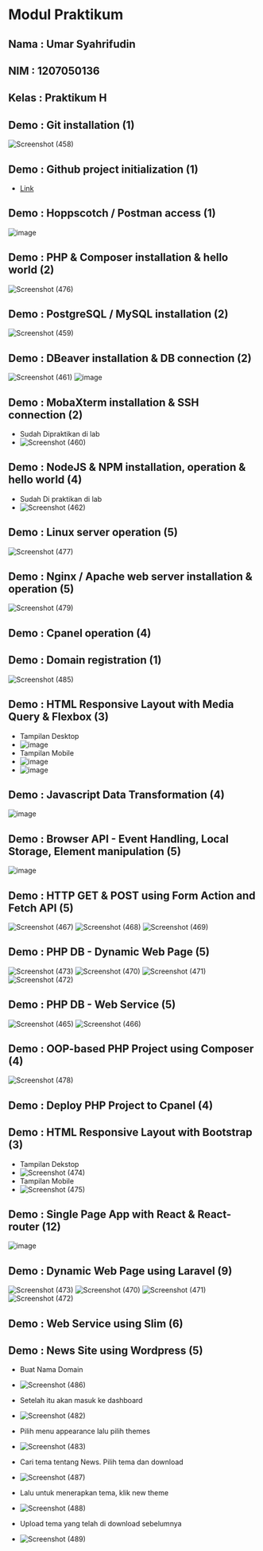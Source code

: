 # Modul Praktikum

## Nama : Umar Syahrifudin
## NIM  : 1207050136
## Kelas : Praktikum H

## Demo : Git installation (1)
![Screenshot (458)](https://user-images.githubusercontent.com/106642549/209358421-d1036341-1925-4abf-a313-ca43d4f805d6.png)

## Demo : Github project initialization	(1)
- [Link](https://github.com/UmarSyahrifudin/2223-IF215007_8-pengembangan-aplikasi-web)

## Demo : Hoppscotch / Postman access	(1)
![image](https://user-images.githubusercontent.com/106642549/209359490-a6fc043c-d980-472a-948a-6583454b8e7a.png)


## Demo : PHP & Composer installation & hello world	(2)
![Screenshot (476)](https://user-images.githubusercontent.com/106642549/209457304-54a166bf-12a8-460e-90ac-d1a2cb049eee.png)


## Demo : PostgreSQL / MySQL installation	(2)
![Screenshot (459)](https://user-images.githubusercontent.com/106642549/209358466-cd85097a-6cf8-4099-bec4-99786cf074c8.png)


## Demo : DBeaver installation & DB connection	(2)
![Screenshot (461)](https://user-images.githubusercontent.com/106642549/209358579-d7ef3764-3bad-47e4-af3e-9414ca87b66d.png)
![image](https://user-images.githubusercontent.com/106642549/209358877-a724cf91-57db-477d-b550-98d624da4e28.png)


## Demo : MobaXterm installation & SSH connection	(2)
- Sudah Dipraktikan di lab
- ![Screenshot (460)](https://user-images.githubusercontent.com/106642549/209358497-0ed636bb-161d-48eb-9c60-314571bb5878.png)


## Demo : NodeJS & NPM installation, operation & hello world	(4)
- Sudah Di praktikan di lab
- ![Screenshot (462)](https://user-images.githubusercontent.com/106642549/209358658-7a4141ba-f6de-442a-9f6f-113cbb5c2871.png)


## Demo : Linux server operation	(5)
![Screenshot (477)](https://user-images.githubusercontent.com/106642549/209457926-4528fe31-ff3a-45c8-a583-4f3321e88e9f.png)

## Demo : Nginx / Apache web server installation & operation	(5)
![Screenshot (479)](https://user-images.githubusercontent.com/106642549/209751498-c9fdd503-3648-4525-b846-f234ef98dbf1.png)


## Demo : Cpanel operation	(4)
## Demo : Domain registration	(1)
![Screenshot (485)](https://user-images.githubusercontent.com/106642549/209971125-7289b82e-8b97-41db-80ee-c73c5a2b3056.png)


## Demo : HTML Responsive Layout with Media Query & Flexbox	(3)
- Tampilan Desktop
- ![image](https://user-images.githubusercontent.com/106642549/209116336-d6869182-b934-407e-841c-0199ea279195.png)
- Tampilan Mobile
- ![image](https://user-images.githubusercontent.com/106642549/209116571-7f14257d-5873-41e9-adeb-05d9e51b68ec.png)
- ![image](https://user-images.githubusercontent.com/106642549/209116660-d84bbd81-6e6a-4ebb-8922-1cab750f8e0a.png)

## Demo : Javascript Data Transformation	(4)
![image](https://user-images.githubusercontent.com/106642549/209361346-fb3bfbbb-4710-4f20-8405-51d28323867c.png)

## Demo : Browser API - Event Handling, Local Storage, Element manipulation	(5)
![image](https://user-images.githubusercontent.com/106642549/209361426-ded27b22-3d7e-45ef-8445-07a4163f8418.png)

## Demo : HTTP GET & POST using Form Action and Fetch API	(5)
![Screenshot (467)](https://user-images.githubusercontent.com/106642549/209363854-caea1fd4-d422-4ade-b633-ce5b78dfacec.png)
![Screenshot (468)](https://user-images.githubusercontent.com/106642549/209363863-48a50353-515a-4836-8f00-8935cd7bfb8c.png)
![Screenshot (469)](https://user-images.githubusercontent.com/106642549/209363864-a2ca5355-c944-4500-b41e-c83abaf8950d.png)


## Demo : PHP DB - Dynamic Web Page	(5)
![Screenshot (473)](https://user-images.githubusercontent.com/106642549/209414447-c18f06b8-b05f-4a8e-ab54-18ecba695150.png)
![Screenshot (470)](https://user-images.githubusercontent.com/106642549/209414455-8fcc53d2-e534-484c-8e22-153ab11f9893.png)
![Screenshot (471)](https://user-images.githubusercontent.com/106642549/209414457-b50750cd-d6e5-4c9e-98b1-85318478c6c9.png)
![Screenshot (472)](https://user-images.githubusercontent.com/106642549/209414463-e61bddb1-ff28-464f-a5aa-7acb6901e0f5.png)

## Demo : PHP DB - Web Service	(5)
![Screenshot (465)](https://user-images.githubusercontent.com/106642549/209363304-6b43ee55-68b5-411a-b1b4-790d29d0d7c5.png)
![Screenshot (466)](https://user-images.githubusercontent.com/106642549/209363913-a43cdfb6-6460-4c48-9e51-59438ff5d96b.png)


## Demo : OOP-based PHP Project using Composer	(4)
![Screenshot (478)](https://user-images.githubusercontent.com/106642549/209747292-1077f8b2-767c-4d59-967e-019c2e1b159d.png)


## Demo : Deploy PHP Project to Cpanel	(4)

## Demo : HTML Responsive Layout with Bootstrap	(3)
- Tampilan Dekstop
- ![Screenshot (474)](https://user-images.githubusercontent.com/106642549/209456473-c70d2bd6-790e-4624-a540-288d25412af3.png)
- Tampilan Mobile
- ![Screenshot (475)](https://user-images.githubusercontent.com/106642549/209456478-4910faad-7db9-4dbb-8640-263746a7b5ba.png)

## Demo : Single Page App with React & React-router	(12)
![image](https://user-images.githubusercontent.com/106642549/209366729-52a2248e-1d0d-4b10-a57d-cdf3c7daee0c.png)

## Demo : Dynamic Web Page using Laravel	(9)
![Screenshot (473)](https://user-images.githubusercontent.com/106642549/209414447-c18f06b8-b05f-4a8e-ab54-18ecba695150.png)
![Screenshot (470)](https://user-images.githubusercontent.com/106642549/209414455-8fcc53d2-e534-484c-8e22-153ab11f9893.png)
![Screenshot (471)](https://user-images.githubusercontent.com/106642549/209414457-b50750cd-d6e5-4c9e-98b1-85318478c6c9.png)
![Screenshot (472)](https://user-images.githubusercontent.com/106642549/209414463-e61bddb1-ff28-464f-a5aa-7acb6901e0f5.png)

## Demo : Web Service using Slim	(6)
## Demo : News Site using Wordpress	(5)
- Buat Nama Domain
- ![Screenshot (486)](https://user-images.githubusercontent.com/106642549/209971552-b991af95-9ca5-41f8-8f62-9a56f5a1b2b9.png)

- Setelah itu akan masuk ke dashboard
- ![Screenshot (482)](https://user-images.githubusercontent.com/106642549/209971587-ac71904c-1238-4434-aff0-eddae02c4d82.png)

- Pilih menu appearance lalu pilih themes
- ![Screenshot (483)](https://user-images.githubusercontent.com/106642549/209971631-957d3b54-880e-4047-9651-ee44d556cc28.png)

- Cari tema tentang News. Pilih tema dan download
- ![Screenshot (487)](https://user-images.githubusercontent.com/106642549/209971671-e5dfe9ab-621c-46f7-9bfb-525c000b6a1e.png)

- Lalu untuk menerapkan tema, klik new theme
- ![Screenshot (488)](https://user-images.githubusercontent.com/106642549/209971714-410974c3-9f7a-4e4f-9c8b-17c69f84642d.png)

- Upload tema yang telah di download sebelumnya
- ![Screenshot (489)](https://user-images.githubusercontent.com/106642549/209971814-8067622f-f4e6-4b29-aaa6-346240db2bf4.png)

